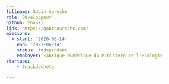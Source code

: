 ```yaml
---
fullname: Gabin Aureche
role: Développeur
github: zhouzi
link: https://gabinaureche.com/
missions:
  - start: '2020-06-14'
    end: '2021-06-14'
    status: independent
    employer: Fabrique Numérique du Ministère de l'Ecologie
startups: 
    - trackdechets

---
```

